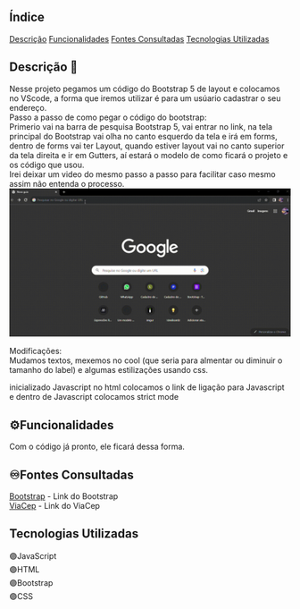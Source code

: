 ## Índice 
[Descrição](#descri%C3%A7%C3%A3o-)
[Funcionalidades](#%EF%B8%8Ffontes-consultadas)
[Fontes Consultadas](#%EF%B8%8Ffontes-consultadas)
[Tecnologias Utilizadas](#tecnologias-utilizadas)

## Descrição 📝
Nesse projeto pegamos um código do Bootstrap 5 de layout e colocamos no VScode, a forma que iremos utilizar é para um usúario cadastrar o seu endereço.  
Passo a passo de como pegar o código do bootstrap:  
Primerio vai na barra de pesquisa Bootstrap 5, vai entrar no link, na tela principal do Bootstrap vai olha no canto esquerdo da tela e irá em forms, dentro de forms vai ter Layout, quando estiver layout vai no canto superior da tela direita e ir em Gutters, aí estará o modelo de como ficará o projeto e os código que usou.  
Irei deixar um video do mesmo passo a passo para facilitar caso mesmo assim não entenda o processo.  
![image info](_img/video-demonstrativo.gif)   

Modificações:  
Mudamos textos, mexemos no cool (que seria para almentar ou diminuir o tamanho do label) e algumas estilizações usando css.

inicializado Javascript
no html colocamos o link de ligação para Javascript
e dentro de Javascript colocamos strict mode

## ⚙️Funcionalidades 
Com o código já pronto, ele ficará dessa forma.

## ♾️Fontes Consultadas
[Bootstrap](https://getbootstrap.com/docs/5.0/getting-started/introduction/) - Link do Bootstrap  
[ViaCep](https://viacep.com.br/exemplo/javascript/) - Link do ViaCep

## Tecnologias Utilizadas
🟣JavaScript  
🟣HTML  
🟣Bootstrap  
🟣CSS  

